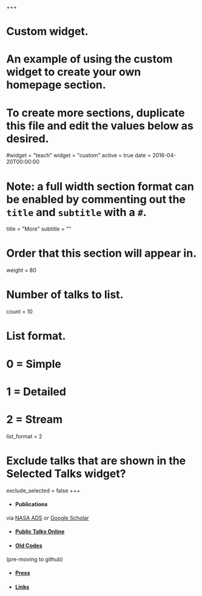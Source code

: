 +++
# Custom widget.
# An example of using the custom widget to create your own homepage section.
# To create more sections, duplicate this file and edit the values below as desired.
#widget = "teach"
widget = "custom"
active = true
date = 2016-04-20T00:00:00

# Note: a full width section format can be enabled by commenting out the `title` and `subtitle` with a `#`.
title = "More"
subtitle = ""

# Order that this section will appear in.
weight = 80

# Number of talks to list.
count = 10

# List format.
#   0 = Simple
#   1 = Detailed
#   2 = Stream
list_format = 2

# Exclude talks that are shown in the Selected Talks widget?
exclude_selected = false
+++

- #### Publications 
via  [NASA ADS](http://adsabs.harvard.edu/cgi-bin/nph-abs_connect?db_key=AST&db_key=PRE&qform=AST&arxiv_sel=astro-ph&arxiv_sel=cs&arxiv_sel=gr-qc&arxiv_sel=hep-ex&arxiv_sel=hep-ph&arxiv_sel=math&arxiv_sel=math-ph&arxiv_sel=nlin&arxiv_sel=nucl-ex&arxiv_sel=physics&arxiv_sel=q-bio&sim_query=YES&ned_query=YES&adsobj_query=YES&aut_xct=YES&aut_req=YES&aut_logic=SIMPLE&obj_logic=OR&author=Ford%2C+Eric+B%0D%0AFord%2C+E.+B.%0D%0AFord%2C+Eric+%0D%0A-Ford%2C+Eric+C.%0D%0A-Ford%2C+Eric+A.%0D%0A-Ford%2C+Erin%0D%0A-Ford%2C+Edward%0D%0A-Ford%2C+Elaina%0D%0A-Kaaret%2C+Philip&object=&start_mon=&start_year=1996&end_mon=&end_year=&ttl_logic=OR&title=&txt_logic=OR&text=&nr_to_return=200&start_nr=1&jou_pick=ALL&article_sel=YES&ref_stems=&data_and=ALL&group_and=ALL&start_entry_day=&start_entry_mon=&start_entry_year=&end_entry_day=&end_entry_mon=&end_entry_year=&min_score=&sort=SCORE&data_type=SHORT&aut_req=YES&ttl_syn=YES&txt_syn=YES&aut_wt=1.0&obj_wt=1.0&ttl_wt=0.3&txt_wt=3.0&aut_wgt=YES&obj_wgt=YES&ttl_wgt=YES&txt_wgt=YES&ttl_sco=YES&txt_sco=YES&version=1)  or [Google Scholar](https://scholar.google.com/citations?user=TePFO-YAAAAJ&hl=en)



- #### [Public Talks Online](/talk/)

- #### [Old Codes](/codes/)
(pre-moving to github)

- #### [Press](/press/)

- #### [Links](/links/)




